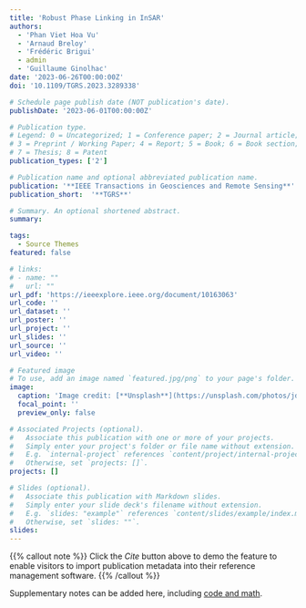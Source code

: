 ```yaml
---
title: 'Robust Phase Linking in InSAR'
authors:
  - 'Phan Viet Hoa Vu'
  - 'Arnaud Breloy'
  - 'Frédéric Brigui'
  - admin
  - 'Guillaume Ginolhac'
date: '2023-06-26T00:00:00Z'
doi: '10.1109/TGRS.2023.3289338'

# Schedule page publish date (NOT publication's date).
publishDate: '2023-06-01T00:00:00Z'

# Publication type.
# Legend: 0 = Uncategorized; 1 = Conference paper; 2 = Journal article;
# 3 = Preprint / Working Paper; 4 = Report; 5 = Book; 6 = Book section;
# 7 = Thesis; 8 = Patent
publication_types: ['2']

# Publication name and optional abbreviated publication name.
publication: '**IEEE Transactions in Geosciences and Remote Sensing**'
publication_short:  '**TGRS**'

# Summary. An optional shortened abstract.
summary: 

tags:
  - Source Themes
featured: false

# links:
# - name: ""
#   url: ""
url_pdf: 'https://ieeexplore.ieee.org/document/10163063'
url_code: ''
url_dataset: ''
url_poster: ''
url_project: ''
url_slides: ''
url_source: ''
url_video: ''

# Featured image
# To use, add an image named `featured.jpg/png` to your page's folder.
image:
  caption: 'Image credit: [**Unsplash**](https://unsplash.com/photos/jdD8gXaTZsc)'
  focal_point: ''
  preview_only: false

# Associated Projects (optional).
#   Associate this publication with one or more of your projects.
#   Simply enter your project's folder or file name without extension.
#   E.g. `internal-project` references `content/project/internal-project/index.md`.
#   Otherwise, set `projects: []`.
projects: []

# Slides (optional).
#   Associate this publication with Markdown slides.
#   Simply enter your slide deck's filename without extension.
#   E.g. `slides: "example"` references `content/slides/example/index.md`.
#   Otherwise, set `slides: ""`.
slides:
---
```


{{% callout note %}}
Click the _Cite_ button above to demo the feature to enable visitors to import publication metadata into their reference management software.
{{% /callout %}}

Supplementary notes can be added here, including [code and math](https://wowchemy.com/docs/content/writing-markdown-latex/).
